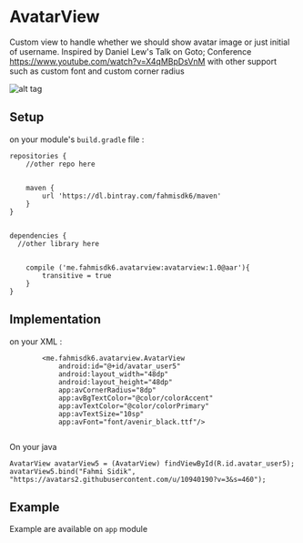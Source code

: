 # AvatarView
Custom view to handle whether we should show avatar image or just initial of username. 
Inspired by Daniel Lew's Talk on Goto; Conference https://www.youtube.com/watch?v=X4qMBpDsVnM with other support such as custom font and custom corner radius

![alt tag](https://github.com/fahmisdk6/AvatarView/blob/master/preview.png)


## Setup

on your module's `build.gradle` file :
```
repositories {
    //other repo here


    maven {
        url 'https://dl.bintray.com/fahmisdk6/maven'
    }
}


dependencies {
  //other library here


    compile ('me.fahmisdk6.avatarview:avatarview:1.0@aar'){
        transitive = true
    }
}
```


## Implementation

on your XML :

```
        <me.fahmisdk6.avatarview.AvatarView
            android:id="@+id/avatar_user5"
            android:layout_width="48dp"
            android:layout_height="48dp"
            app:avCornerRadius="8dp"
            app:avBgTextColor="@color/colorAccent"
            app:avTextColor="@color/colorPrimary"
            app:avTextSize="10sp"
            app:avFont="font/avenir_black.ttf"/>


```

On your java 
```
AvatarView avatarView5 = (AvatarView) findViewById(R.id.avatar_user5);
avatarView5.bind("Fahmi Sidik", "https://avatars2.githubusercontent.com/u/10940190?v=3&s=460");
```


## Example 

Example are available on `app` module





